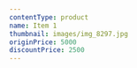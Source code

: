 ```yaml
---
contentType: product
name: Item 1
thumbnail: images/img_8297.jpg
originPrice: 5000
discountPrice: 2500
---
```

